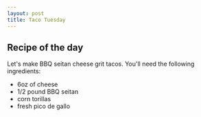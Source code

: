 ```yaml
---
layout: post
title: Taco Tuesday
---
```


## Recipe of the day

Let's make BBQ seitan cheese grit tacos. You'll need the following ingredients:

- 6oz of cheese
- 1/2 pound BBQ seitan
- corn torillas
- fresh pico de gallo
